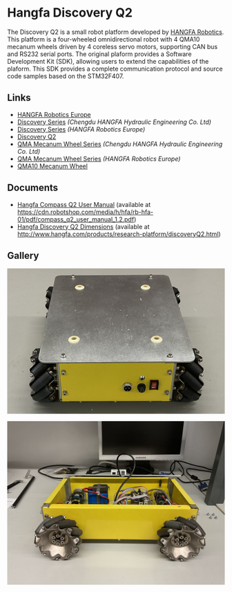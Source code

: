 # Hangfa Discovery Q2

The Discovery Q2 is a small robot platform developed by
[HANGFA Robotics](https://www.hangfa-europe.com/).
This platform is a four-wheeled omnidirectional robot with 4 QMA10 mecanum
wheels driven by 4 coreless servo motors, supporting CAN bus and RS232 serial
ports. The original plaform provides a Software Development Kit (SDK), allowing
users to extend the capabilities of the plaform. This SDK provides a complete
communication protocol and source code samples based on the STM32F407.

## Links

- [HANGFA Robotics Europe](https://www.hangfa-europe.com/)
- [Discovery Series](http://www.cdhfyy.com/EN/robot/Discovery.html)
  _(Chengdu HANGFA Hydraulic Engineering Co. Ltd)_
- [Discovery Series](https://www.hangfa-europe.com/en/omni-robot/discovery)
  _(HANGFA Robotics Europe)_
- [Discovery Q2](http://www.cdhfyy.com/EN/robot/DiscoveryQ2.html)
- [QMA Mecanum Wheel Series](http://www.cdhfyy.com/EN/omniwheel/QMA.html)
  _(Chengdu HANGFA Hydraulic Engineering Co. Ltd)_
- [QMA Mecanum Wheel Series](https://www.hangfa-europe.com/en/mecanum-wheels/qma-series)
  _(HANGFA Robotics Europe)_
- [QMA10 Mecanum Wheel](http://www.cdhfyy.com/EN/omniwheel/QMA10.html)

## Documents

- [Hangfa Compass Q2 User Manual](/doc/platform/hangfa-compass-q2_user-manual.pdf)
  (available at https://cdn.robotshop.com/media/h/hfa/rb-hfa-01/pdf/compass_q2_user_manual_1.2.pdf)
- [Hangfa Discovery Q2 Dimensions](/doc/platform/hangfa-discovery-q2_dimensions.pdf)
  (available at http://www.hangfa.com/products/research-platform/discoveryQ2.html)

## Gallery

![Hangfa Discovery Q2 - Front View](hangfa-discovery-q2_original_front(1).jpg)

![Hangfa Discovery Q2 - Side View](hangfa-discovery-q2_original_side.jpg)
